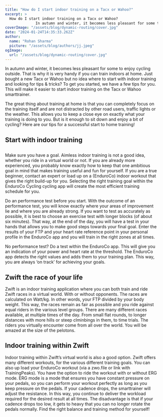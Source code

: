 ```yaml
---
title: "How do I start indoor training on a Tacx or Wahoo?"
excerpt: >
  How do I start indoor training on a Tacx or Wahoo?
              In autumn and winter, it becomes less pleasant for some to enjoy cycling outside. That is why it is very handy if you can train indoors a
coverImage: "/assets/blog/dynamic-routing/cover.jpg"
date: "2024-01-24T14:35:33.262Z"
author:
  name: "Rohan Sharma"
  picture: "/assets/blog/authors/jj.jpeg"
ogImage:
  url: "/assets/blog/dynamic-routing/cover.jpg"
---
```


In autumn and winter, it becomes less pleasant for some to enjoy cycling outside. That is why it is very handy if you can train indoors at home. Just bought a new Tacx or Wahoo but no idea where to start with indoor training and looking for tips & tricks? To get you started, we have a few tips for you. This will make it easier to start indoor training on the Tacx or Wahoo smarttrainer.


The great thing about training at home is that you can completely focus on the training itself and are not distracted by other road users, traffic lights or the weather. This allows you to keep a close eye on exactly what your training is doing to you. But is it enough to sit down and enjoy a bit of cycling? Here are our tips for a successful start to home training!


## Start with indoor training

## 

Make sure you have a goal. Aimless indoor training is not a good idea, whether you ride in a virtual world or not. If you are already more experienced, you probably know exactly how to keep that one ambitious goal in mind that makes training useful and fun for yourself. If you are a true beginner, contact an expert or load up on a (EnduroCo) indoor workout that gives the right build-up for you. Selecting the right training goal within the EnduroCo Cycling cycling app will create the most efficient training schedule for you.


Do an performance test before you start. With the outcome of an performance test, you will know exactly where your areas of improvement lie and where you are already strong. If you want to test as accurately as possible, it is best to choose an exercise test with longer blocks (of about six minutes). That way, at the end of the day, you will have a test in your hands that allows you to make good steps towards your final goal. Enter the results of your FTP and your heart rate reference point in your personal profile in the EnduroCo app and you will train in the right zones at all times.


No performance test? Do a test within the EnduroCo app. This will give you an indication of your power and heart rate at the threshold. The EnduroCo app detects the right values and adds them to your training plan. This way, you are always ‘on track’ for achieving your goals.


## 

## Zwift the race of your life

Zwift is an indoor training application where you can both train and ride Zwift races in a virtual world. With or without opponents. The races are calculated on Watt/kg. In other words, your FTP divided by your body weight. This way, the races remain as fair as possible and you ride against equal riders in the various level groups. There are many different races available, at multiple times of the day. From small flat rounds, to longer distances with more hills or steep clminbings in them, to time trials. The riders you virtually encounter come from all over the world. You will be amazed at the size of the pelotons.


## Indoor training within Zwift

Indoor training within Zwift’s virtual world is also a good option. Zwift offers many different workouts, for the various different training goals. You can also up load your EnduroCo workout (via a zwo.file or link with TrainingPeaks). You have the option to ride the workout with or without ERG mode. ERG mode is a mode that ensures you have constant pressure on your pedals, so you can perform your workout perfectly as long as you keep pressure on the pedals. If your cadence drops, the smarttrainer will adjust the resistance. In this way, you continue to deliver the workload required for the desired result at all times. The disadvantage is that if your cadence drops too low, it gets to heavy that you can no longer rotate the pedals normally. Find the right balance and training method for yourself!
